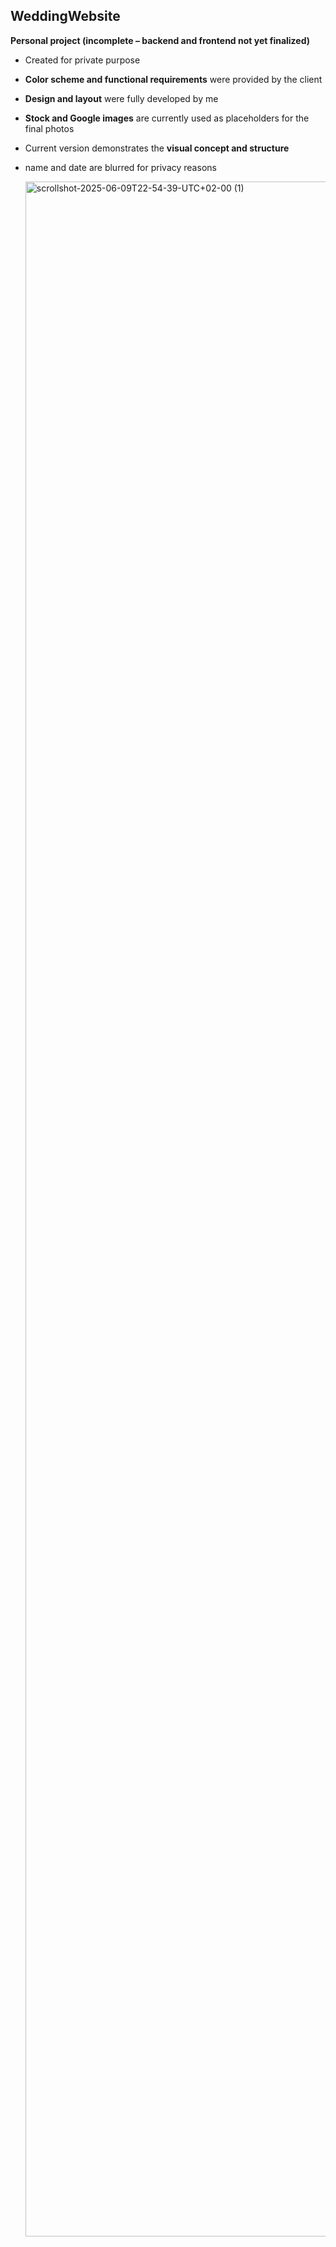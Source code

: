 ## WeddingWebsite

**Personal project (incomplete – backend and frontend not yet finalized)**  

- Created for private purpose
- **Color scheme and functional requirements** were provided by the client  
- **Design and layout** were fully developed by me  
- **Stock and Google images** are currently used as placeholders for the final photos  
- Current version demonstrates the **visual concept and structure**
- name and date are blurred for privacy reasons
  
  <img width="1896" height="3288" alt="scrollshot-2025-06-09T22-54-39-UTC+02-00 (1)" src="https://github.com/user-attachments/assets/357853dd-7f98-4066-a9b4-7eb1c265d077" />




